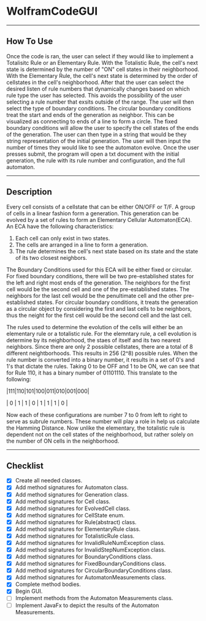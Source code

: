 # WolframCodeGUI

----------------------------

## How To Use

Once the code is ran, the user can select if they would like to implement a Totalisitc Rule or an Elementary Rule. With the Totalistic Rule, the cell's next state is determined by the number of "ON" cell states in their neighborhood. With the Elementary Rule, the cell's next state is determined by the order of cellstates in the cell's neighborhood. After that the user can select the desired listen of rule numbers that dynamically changes based on which rule type the user has selected. This avoids the possibility of the user selecting a rule number that exsits outside of the range. The user will then select the type of boundary conditions. The circular boundary conditions treat the start and ends of the generation as neighbor. This can be visualized as connecting to ends of a line to form a circle. The fixed boundary conditions will allow the user to specify the cell states of the ends of the generation. The user can then type in a string that would be they string representation of the initial generation. The user will then input the number of times they would like to see the automaton evolve. Once the user presses submit, the program will open a txt document with the initial generation, the rule with its rule number and configuration, and the full automaton.

----------------------------

## Description

Every cell consists of a cellstate that can be either ON/OFF or T/F. A group of cells in a linear fashion form a generation. This generation can be evolved by a set of rules to form an Elementary Cellular Automaton(ECA). An ECA have the following characteristics:

1. Each cell can only exist in two states.
2. The cells are arranged in a line to form a generation.
3. The rule determines the cell's next state based on its state and the state of its two closest neighbors.

The Boundary Conditions used for this ECA will be either fixed or circular. For fixed boundary conditions, there will be two pre-established states for the left and right most ends of the generation. The neighbors for the first cell would be the second cell and one of the pre-established states. The neighbors for the last cell would be the penultimate cell and the other pre-established states. For circular boundary conditions, it treats the generation as a circular object by considering the first and last cells to be neighbors, thus the neight for the first cell would be the second cell and the last cell. 

The rules used to determine the evolution of the cells will either be an elementary rule or a totalistic rule. For the elemntary rule, a cell evolution is determine by its neighborhood, the staes of itself and its two nearest neighbors. Since there are only 2 possible cellstates, there are a total of 8 different neightborhoods. This results in 256 (2^8) possible rules. When the rule number is converted into a binary number, it results in a set of 0's and 1's that dictate the rules. Taking 0 to be OFF and 1 to be ON, we can see that for Rule 110, it has a binary number of 01101110. This translate to the following:

|111|110|101|100|011|010|001|000|

| 0 | 1 | 1 | 0 | 1 | 1 | 1 | 0 |

Now each of these configurations are number 7 to 0 from left to right to serve as subrule numbers. These number will play a role in help us calculate the Hamming Distance. Now unlike the elementary, the totalistic rule is dependent not on the cell states of the neighborhood, but rather solely on the number of ON cells in the neighborhood. 

----------------------------
## Checklist

- [x] Create all needed classes.
- [x] Add method signatures for Automaton class.
- [x] Add method signatures for Generation class.
- [x] Add method signatures for Cell class.
- [x] Add method signatures for EvolvedCell class.
- [x] Add method signatures for CellState enum.
- [x] Add method signatures for Rule(abstract) class.
- [x] Add method signatures for ElementaryRule class.
- [x] Add method signatures for TotalisticRule class.
- [x] Add method signatures for InvalidRuleNumException class.
- [x] Add method signatures for InvalidStepNumException class.
- [x] Add method signatures for BoundaryConditions class.
- [x] Add method signatures for FixedBoundaryConditions class.
- [x] Add method signatures for CircularBoundaryConditions class.
- [x] Add method signatures for AutomatonMeasurements class.
- [x] Complete method bodies.
- [x] Begin GUI.
- [ ] Implement methods from the Automaton Measurements class.
- [ ] Implement JavaFx to depict the results of the Automaton Measurements. 
